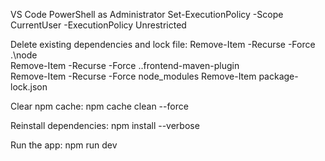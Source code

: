 
VS Code PowerShell as Administrator
Set-ExecutionPolicy -Scope CurrentUser -ExecutionPolicy Unrestricted


Delete existing dependencies and lock file:
Remove-Item -Recurse -Force .\node\
Remove-Item -Recurse -Force .\.frontend-maven-plugin\
Remove-Item -Recurse -Force node_modules
Remove-Item package-lock.json


Clear npm cache:
npm cache clean --force


Reinstall dependencies:
npm install --verbose


Run the app:
npm run dev



